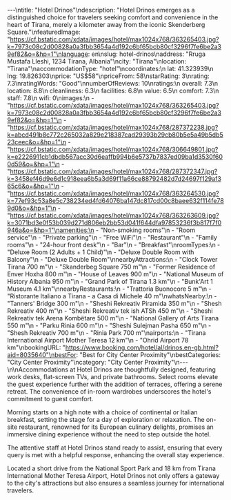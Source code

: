 ---\ntitle: "Hotel Drinos"\ndescription: "Hotel Drinos emerges as a distinguished choice for travelers seeking comfort and convenience in the heart of Tirana, merely a kilometer away from the iconic Skenderberg Square."\nfeaturedImage: "https://cf.bstatic.com/xdata/images/hotel/max1024x768/363265403.jpg?k=7973c08c2d00828a0a3fbb3654a4d192c6bf65bcb80cf3296f7fe6be2a39ef82&o=&hp=1"\nlanguage: en\nslug: hotel-drinos\naddress: "Rruga Mustafa Lleshi, 1234 Tirana, Albania"\ncity: "Tirana"\nlocation: "Tirana"\naccommodationType: "hotel"\ncoordinates:\n  lat: 41.323939\n  lng: 19.826303\nprice: "US$58"\npriceFrom: 58\nstarRating: 3\nrating: 7.3\nratingWords: "Good"\nnumberOfReviews: 10\nratings:\n  overall: 7.3\n  location: 8.8\n  cleanliness: 6.3\n  facilities: 6.8\n  value: 6.5\n  comfort: 7.3\n  staff: 7.8\n  wifi: 0\nimages:\n  - "https://cf.bstatic.com/xdata/images/hotel/max1024x768/363265403.jpg?k=7973c08c2d00828a0a3fbb3654a4d192c6bf65bcb80cf3296f7fe6be2a39ef82&o=&hp=1"\n  - "https://cf.bstatic.com/xdata/images/hotel/max1024x768/287372238.jpg?k=abcd491b8c772c265032a829e218387cad29393b29cb80b5e5a49b5db523ceec&o=&hp=1"\n  - "https://cf.bstatic.com/xdata/images/hotel/max1024x768/306649801.jpg?k=e2226911cb1dbdb567acc30d6eaffb994b6e5737b7837ed09ba1d3530f600d59&o=&hp=1"\n  - "https://cf.bstatic.com/xdata/images/hotel/max1024x768/287372347.jpg?k=3458ef46d9e6d1c918eea6b5a3d69f11a66ce88792482d7d24697f129af365c6&o=&hp=1"\n  - "https://cf.bstatic.com/xdata/images/hotel/max1024x768/363264530.jpg?k=77ef93c53a8e5c738234ed4fd64076ba147dc817cd00c8baee632f114fe789d0&o=&hp=1"\n  - "https://cf.bstatic.com/xdata/images/hotel/max1024x768/363263609.jpg?k=3071bd3e0f53b039d271d806eb2bb53d041f644dfa97853236f3b817f7f0946a&o=&hp=1"\namenities:\n  - "Non-smoking rooms"\n  - "Room service"\n  - "Private parking"\n  - "Free WiFi"\n  - "Restaurant"\n  - "Family rooms"\n  - "24-hour front desk"\n  - "Bar"\n  - "Breakfast"\nroomTypes:\n  - "Deluxe Room (2 Adults + 1 Child)"\n  - "Deluxe Double Room with Balcony"\n  - "Deluxe Double Room"\nnearbyAttractions:\n  - "Clock Tower Tirana 700 m"\n  - "Skanderbeg Square 750 m"\n  - "Former Residence of Enver Hoxha 800 m"\n  - "House of Leaves 900 m"\n  - "National Museum of History Albania 950 m"\n  - "Grand Park of Tirana 1.3 km"\n  - "Bunk'Art 1 Museum 4.1 km"\nnearbyRestaurants:\n  - "Trattoria Buonocore 5 m"\n  - "Ristorante Italiano a Tirana - a Casa di Michele 40 m"\nwhatsNearby:\n  - "Tanners' Bridge 300 m"\n  - "Sheshi Rekreativ Piramida 350 m"\n  - "Shesh Rekreativ 400 m"\n  - "Sheshi Rekreativ tek ish ATSh 450 m"\n  - "Sheshi Rekreativ tek Arena Kombëtare 500 m"\n  - "National Gallery of Arts Tirana 550 m"\n  - "Parku Rinia 600 m"\n  - "Sheshi Sulejman Pasha 650 m"\n  - "Shesh Rekreativ 700 m"\n  - "Rinia Park 700 m"\nairports:\n  - "Tirana International Airport Mother Teresa 12 km"\n  - "Ohrid Airport 78 km"\nbookingURL: "https://www.booking.com/hotel/al/drinos.en-gb.html?aid=8035640"\nbestFor: "Best for City Center Proximity"\nbestCategories: "City Center Proximity"\ncategory: "City Center Proximity"\n---\n\nAccommodations at Hotel Drinos are thoughtfully designed, featuring work desks, flat-screen TVs, and private bathrooms. Select rooms elevate the guest experience further with the addition of terraces, offering a serene retreat. The convenience of in-room wardrobes underscores the hotel's commitment to guest comfort.

Morning starts on a high note with a choice of continental or Italian breakfast, setting the stage for a day of exploration or relaxation. The on-site restaurant, renowned for its European culinary delights, promises an immersive dining experience without the need to step outside the hotel.

The attentive staff at Hotel Drinos stand ready to assist, ensuring that every query is met with a helpful response, enhancing the overall stay experience.

Located a short drive from the National Sport Park and 18 km from Tirana International Mother Teresa Airport, Hotel Drinos not only offers a gateway to the city's attractions but also ensures a seamless journey for international travelers.